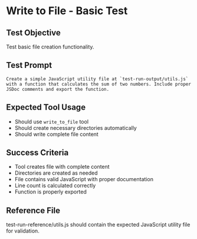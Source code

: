 # Write to File - Basic Test

## Test Objective

Test basic file creation functionality.

## Test Prompt

```
Create a simple JavaScript utility file at `test-run-output/utils.js` with a function that calculates the sum of two numbers. Include proper JSDoc comments and export the function.
```

## Expected Tool Usage

- Should use `write_to_file` tool
- Should create necessary directories automatically
- Should write complete file content

## Success Criteria

- Tool creates file with complete content
- Directories are created as needed
- File contains valid JavaScript with proper documentation
- Line count is calculated correctly
- Function is properly exported

## Reference File

test-run-reference/utils.js should contain the expected JavaScript utility file for validation.
